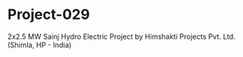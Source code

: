 # Project-029
2x2.5 MW Sainj Hydro Electric Project by Himshakti Projects Pvt. Ltd. (Shimla, HP - India)
